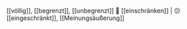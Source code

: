 [[völlig]], [[begrenzt]], [[unbegrenzt]]
🚧 [[einschränken]] | 😕 [[eingeschränkt]], [[Meinungsäußerung]]